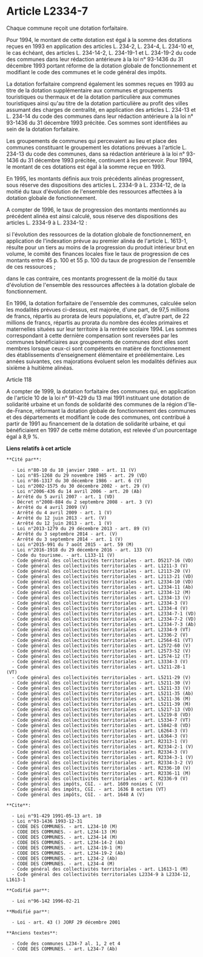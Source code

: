 # Article L2334-7

Chaque commune reçoit une dotation forfaitaire.

Pour 1994, le montant de cette dotation est égal à la somme des dotations reçues en 1993 en application des articles L.
234-2, L. 234-4, L. 234-10 et, le cas échéant, des articles L. 234-14-2, L. 234-19-1 et L. 234-19-2 du code des communes dans
leur rédaction antérieure à la loi n° 93-1436 du 31 décembre 1993 portant réforme de la dotation globale de fonctionnement et
modifiant le code des communes et le code général des impôts.

La dotation forfaitaire comprend également les sommes reçues en 1993 au titre de la dotation supplémentaire aux communes et
groupements touristiques ou thermaux et de la dotation particulière aux communes touristiques ainsi qu'au titre de la
dotation particulière au profit des villes assumant des charges de centralité, en application des articles L. 234-13 et L.
234-14 du code des communes dans leur rédaction antérieure à la loi n° 93-1436 du 31 décembre 1993 précitée. Ces sommes sont
identifiées au sein de la dotation forfaitaire.

Les groupements de communes qui percevaient au lieu et place des communes constituant le groupement les dotations prévues à
l'article L. 234-13 du code des communes, dans sa rédaction antérieure à la loi n° 93-1436 du 31 décembre 1993 précitée,
continuent à les percevoir. Pour 1994, le montant de ces dotations est égal à la somme reçue en 1993.

En 1995, les montants définis aux trois précédents alinéas progressent, sous réserve des dispositions des articles L. 2334-9
à L. 2334-12, de la moitié du taux d'évolution de l'ensemble des ressources affectées à la dotation globale de
fonctionnement.

A compter de 1996, le taux de progression des montants mentionnés au précédent alinéa est ainsi calculé, sous réserve des
dispositions des articles L. 2334-9 à L. 2334-12 :

si l'évolution des ressources de la dotation globale de fonctionnement, en application de l'indexation prévue au premier
alinéa de l'article L. 1613-1, résulte pour un tiers au moins de la progression du produit intérieur brut en volume, le
comité des finances locales fixe le taux de progression de ces montants entre 45 p. 100 et 55 p. 100 du taux de progression
de l'ensemble de ces ressources ;

dans le cas contraire, ces montants progressent de la moitié du taux d'évolution de l'ensemble des ressources affectées à la
dotation globale de fonctionnement.

En 1996, la dotation forfaitaire de l'ensemble des communes, calculée selon les modalités prévues ci-dessus, est majorée,
d'une part, de 97,5 millions de francs, répartis au prorata de leurs populations, et, d'autre part, de 22 millions de francs,
répartis au prorata du nombre des écoles primaires et maternelles situées sur leur territoire à la rentrée scolaire 1994. Les
sommes correspondant à cette dernière compensation sont reversées par les communes bénéficiaires aux groupements de communes
dont elles sont membres lorsque ceux-ci sont compétents en matière de fonctionnement des établissements d'enseignement
élémentaire et préélémentaire. Les années suivantes, ces majorations évoluent selon les modalités définies aux sixième à
huitième alinéas.

Article 118

A compter de 1999, la dotation forfaitaire des communes qui, en application de l'article 10 de la loi n° 91-429 du 13 mai
1991 instituant une dotation de solidarité urbaine et un fonds de solidarité des communes de la région d'Ile-de-France,
réformant la dotation globale de fonctionnement des communes et des départements et modifiant le code des communes, ont
contribué à partir de 1991 au financement de la dotation de solidarité urbaine, et qui bénéficiaient en 1997 de cette même
dotation, est relevée d'un pourcentage égal à 8,9 %.

**Liens relatifs à cet article**

	**Cité par**:

	  - Loi n°80-10 du 10 janvier 1980 - art. 11 (V)
	  - Loi n°85-1268 du 29 novembre 1985 - art. 29 (VD)
	  - Loi n°86-1317 du 30 décembre 1986 - art. 6 (V)
	  - Loi n°2002-1575 du 30 décembre 2002 - art. 29 (V)
	  - Loi n°2006-436 du 14 avril 2006 - art. 20 (Ab)
	  - Arrêté du 5 avril 2007 - art. 1 (VD)
	  - Décret n°2008-884 du 2 septembre 2008 - art. 3 (V)
	  - Arrêté du 4 avril 2009 (V)
	  - Arrêté du 4 avril 2009 - art. 1 (V)
	  - Arrêté du 12 juin 2013 - art. (V)
	  - Arrêté du 12 juin 2013 - art. 1 (V)
	  - Loi n°2013-1279 du 29 décembre 2013 - art. 89 (V)
	  - Arrêté du 3 septembre 2014 - art. (V)
	  - Arrêté du 3 septembre 2014 - art. 1 (V)
	  - Loi n°2015-991 du 7 août 2015 - art. 59 (M)
	  - Loi n°2016-1918 du 29 décembre 2016 - art. 133 (V)
	  - Code du tourisme. - art. L133-11 (V)
	  - Code général des collectivités territoriales - art. D5217-16 (VD)
	  - Code général des collectivités territoriales - art. L1211-3 (V)
	  - Code général des collectivités territoriales - art. L2113-20 (V)
	  - Code général des collectivités territoriales - art. L2113-21 (VD)
	  - Code général des collectivités territoriales - art. L2334-10 (VD)
	  - Code général des collectivités territoriales - art. L2334-11 (Ab)
	  - Code général des collectivités territoriales - art. L2334-12 (M)
	  - Code général des collectivités territoriales - art. L2334-13 (V)
	  - Code général des collectivités territoriales - art. L2334-3 (V)
	  - Code général des collectivités territoriales - art. L2334-4 (V)
	  - Code général des collectivités territoriales - art. L2334-7-1 (VD)
	  - Code général des collectivités territoriales - art. L2334-7-2 (VD)
	  - Code général des collectivités territoriales - art. L2334-7-3 (Ab)
	  - Code général des collectivités territoriales - art. L2334-9 (VT)
	  - Code général des collectivités territoriales - art. L2336-2 (V)
	  - Code général des collectivités territoriales - art. L2564-61 (VT)
	  - Code général des collectivités territoriales - art. L2572-60 (V)
	  - Code général des collectivités territoriales - art. L2573-52 (V)
	  - Code général des collectivités territoriales - art. L2574-12 (T)
	  - Code général des collectivités territoriales - art. L3334-3 (V)
	  - Code général des collectivités territoriales - art. L5211-28-1 (VT)
	  - Code général des collectivités territoriales - art. L5211-29 (V)
	  - Code général des collectivités territoriales - art. L5211-30 (V)
	  - Code général des collectivités territoriales - art. L5211-33 (V)
	  - Code général des collectivités territoriales - art. L5211-35 (Ab)
	  - Code général des collectivités territoriales - art. L5211-36 (M)
	  - Code général des collectivités territoriales - art. L5211-39 (M)
	  - Code général des collectivités territoriales - art. L5217-13 (VD)
	  - Code général des collectivités territoriales - art. L5219-8 (VD)
	  - Code général des collectivités territoriales - art. L5334-7 (VT)
	  - Code général des collectivités territoriales - art. L5842-8 (VD)
	  - Code général des collectivités territoriales - art. L6264-3 (V)
	  - Code général des collectivités territoriales - art. L6364-3 (V)
	  - Code général des collectivités territoriales - art. R2313-1 (V)
	  - Code général des collectivités territoriales - art. R2334-2-1 (V)
	  - Code général des collectivités territoriales - art. R2334-3 (V)
	  - Code général des collectivités territoriales - art. R2334-3-1 (V)
	  - Code général des collectivités territoriales - art. R2334-3-2 (V)
	  - Code général des collectivités territoriales - art. R2336-10 (V)
	  - Code général des collectivités territoriales - art. R2336-11 (M)
	  - Code général des collectivités territoriales - art. R2336-9 (V)
	  - Code général des impôts, CGI. - art. 1609 nonies C (V)
	  - Code général des impôts, CGI. - art. 1636 B octies (VT)
	  - Code général des impôts, CGI. - art. 1648 A (V)

	**Cite**:

	  - Loi n°91-429 1991-05-13 art. 10
	  - Loi n°93-1436 1993-12-31
	  - CODE DES COMMUNES. - art. L234-10 (M)
	  - CODE DES COMMUNES. - art. L234-13 (M)
	  - CODE DES COMMUNES. - art. L234-14 (M)
	  - CODE DES COMMUNES. - art. L234-14-2 (Ab)
	  - CODE DES COMMUNES. - art. L234-19-1 (M)
	  - CODE DES COMMUNES. - art. L234-19-2 (Ab)
	  - CODE DES COMMUNES. - art. L234-2 (Ab)
	  - CODE DES COMMUNES. - art. L234-4 (M)
	  - Code général des collectivités territoriales - art. L1613-1 (M)
	  - Code général des collectivités territoriales L2334-9 à L2334-12, L1613-1

	**Codifié par**:

	  - Loi n°96-142 1996-02-21

	**Modifié par**:

	  - Loi - art. 43 () JORF 29 décembre 2001

	**Anciens textes**:

	  - Code des communes L234-7 al. 1, 2 et 4
	  - CODE DES COMMUNES. - art. L234-7 (Ab)
